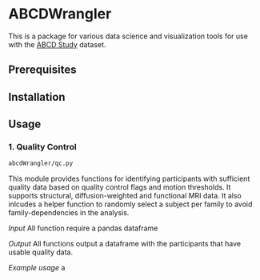 # ABCDWrangler
This is a package for various data science and visualization tools for use with the [ABCD Study](https://abcdstudy.org/) dataset.


## Prerequisites

## Installation


## Usage

### 1. Quality Control 
  ```sh
 abcdWrangler/qc.py 
  ```
This module provides functions for identifying participants with sufficient quality data based on quality control flags and motion thresholds. It supports structural, diffusion-weighted and functional MRI data. It also inlcudes a helper function to randomly select a subject per family to avoid family-dependencies in the analysis. 

*Input* 
All function require a pandas dataframe 

*Output* 
All functions output a dataframe with the participants that have usable quality data. 

*Example usage*
a


